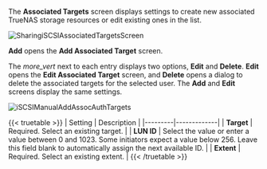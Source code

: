 ---
---

The **Associated Targets** screen displays settings to create new associated TrueNAS storage resources or edit existing ones in the list.

![SharingiSCSIAssociatedTargetsScreen](/images/SCALE/23.10/SharingiSCSIAssociatedTargetsScreen.png "iSCSI Associated Targets Screen")

**Add** opens the **Add Associated Target** screen.

The <i class="material-icons" aria-hidden="true" title="Options">more_vert</i> next to each entry displays two options, **Edit** and **Delete**. **Edit** opens the **Edit Associated Target** screen, and **Delete** opens a dialog to delete the associated targets for the selected user.
The **Add** and **Edit** screens display the same settings.

![iSCSIManualAddAssocAuthTargets](/images/SCALE/23.10/iSCSIManualAddAssocAuthTargets.png "iSCSI Associated Targets Add")

{{< truetable >}}
| Setting | Description |
|---------|-------------|
| **Target** | Required. Select an existing target. |
| **LUN ID** | Select the value or enter a value between 0 and 1023. Some initiators expect a value below 256. Leave this field blank to automatically assign the next available ID. |
| **Extent** | Required. Select an existing extent. |
{{< /truetable >}}
